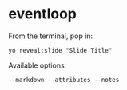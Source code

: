 
# eventloop

From the terminal, pop in:

  ```yo reveal:slide "Slide Title"```

Available options:

 ```--markdown --attributes --notes```
